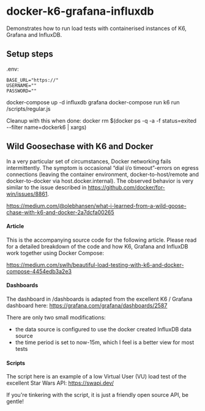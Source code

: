# docker-k6-grafana-influxdb
Demonstrates how to run load tests with containerised instances of K6, Grafana and InfluxDB.

## Setup steps
.env:
```
BASE_URL="https://"
USERNAME=""
PASSWORD=""
```
docker-compose up -d influxdb grafana
docker-compose run k6 run /scripts/regular.js

Cleanup with this when done:
docker rm $(docker ps -q -a -f status=exited --filter name=dockerk6 | xargs)

## Wild Goosechase with K6 and Docker
In a very particular set of circumstances, Docker networking fails intermittently. The symptom is occasional “dial i/o timeout”-errors on egress connections (leaving the container environment, docker-to-host/remote and docker-to-docker via host.docker.internal). The observed behavior is very similar to the issue described in https://github.com/docker/for-win/issues/8861.

https://medium.com/@olebhansen/what-i-learned-from-a-wild-goose-chase-with-k6-and-docker-2a7dcfa00265

#### Article
This is the accompanying source code for the following article. Please read for a detailed breakdown of the code and how K6, Grafana and InfluxDB work together using Docker Compose:

https://medium.com/swlh/beautiful-load-testing-with-k6-and-docker-compose-4454edb3a2e3

#### Dashboards
The dashboard in /dashboards is adapted from the excellent K6 / Grafana dashboard here:
https://grafana.com/grafana/dashboards/2587

There are only two small modifications:
* the data source is configured to use the docker created InfluxDB data source
* the time period is set to now-15m, which I feel is a better view for most tests

#### Scripts
The script here is an example of a low Virtual User (VU) load test of the excellent Star Wars API:
https://swapi.dev/

If you're tinkering with the script, it is just a friendly open source API, be gentle!
